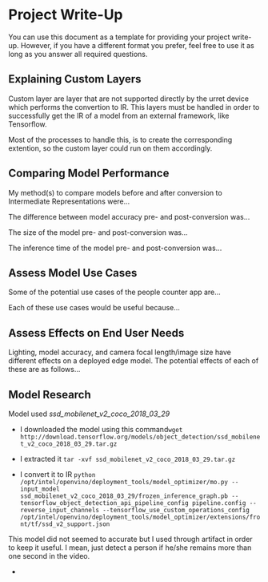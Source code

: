# Project Write-Up

You can use this document as a template for providing your project write-up. However, if you
have a different format you prefer, feel free to use it as long as you answer all required
questions.

## Explaining Custom Layers

Custom layer are layer that are not supported directly by the urret device which performs the convertion to IR. This layers must be handled in order to successfully get the IR of a model from an external framework, like Tensorflow. 

Most of the processes to handle this, is to create the corresponding extention, so the custom layer could run on them accordingly.

## Comparing Model Performance

My method(s) to compare models before and after conversion to Intermediate Representations
were...

The difference between model accuracy pre- and post-conversion was...

The size of the model pre- and post-conversion was...

The inference time of the model pre- and post-conversion was...

## Assess Model Use Cases

Some of the potential use cases of the people counter app are...

Each of these use cases would be useful because...

## Assess Effects on End User Needs

Lighting, model accuracy, and camera focal length/image size have different effects on a
deployed edge model. The potential effects of each of these are as follows...

## Model Research

Model used  _ssd_mobilenet_v2_coco_2018_03_29_ 
- I downloaded the model using  this command`wget http://download.tensorflow.org/models/object_detection/ssd_mobilenet_v2_coco_2018_03_29.tar.gz`
- I extracted it `tar -xvf ssd_mobilenet_v2_coco_2018_03_29.tar.gz`

- I convert it to IR `python /opt/intel/openvino/deployment_tools/model_optimizer/mo.py --input_model ssd_mobilenet_v2_coco_2018_03_29/frozen_inference_graph.pb --tensorflow_object_detection_api_pipeline_config pipeline.config --reverse_input_channels --tensorflow_use_custom_operations_config /opt/intel/openvino/deployment_tools/model_optimizer/extensions/front/tf/ssd_v2_support.json`

This model did not seemed to accurate but I used through artifact in order to keep it useful. I mean, just detect a person if he/she remains more than one second in the video. 

- 
